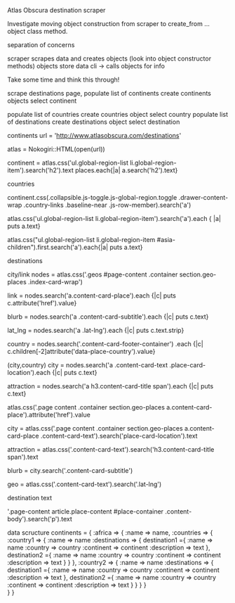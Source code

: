 Atlas Obscura destination scraper

Investigate moving object construction from scraper to create_from ... object class method.


separation of concerns


scraper scrapes data and creates objects (look into object constructor methods)
objects store data
cli -> calls objects for info

Take some time and think this through!

scrape destinations page,
populate list of continents
create continents objects
select continent

populate list of countries
create countries object
select country
populate list of destinations
create destinations object
select destination


continents
url = 'http://www.atlasobscura.com/destinations'

atlas = Nokogiri::HTML(open(url))

continent = atlas.css('ul.global-region-list li.global-region-item').search('h2').text
 places.each{|a| a.search('h2').text}

countries

continent.css(.collapsible.js-toggle.js-global-region.toggle .drawer-content-wrap .country-links .baseline-near .js-row-member).search('a')

 atlas.css('ul.global-region-list li.global-region-item').search('a').each { |a| puts a.text}

atlas.css("ul.global-region-list li.global-region-item #asia-children").first.search('a').each{|a| puts a.text}

destinations

 city/link
  nodes = atlas.css('.geos #page-content .container section.geo-places .index-card-wrap')

  link = nodes.search('a.content-card-place').each {|c| puts c.attribute('href').value}

  blurb = nodes.search('a .content-card-subtitle').each {|c| puts c.text}

  lat_lng = nodes.search('a .lat-lng').each {|c| puts c.text.strip}

  country = nodes.search('.content-card-footer-container')
  .each {|c| c.children[-2]attribute('data-place-country').value}

  (city,country)
  city = nodes.search('a .content-card-text .place-card-location').each {|c| puts c.text}
 
  attraction = nodes.search('a h3.content-card-title span').each {|c| puts c.text} 





atlas.css('.page content .container section.geo-places a.content-card-place').attribute('href').value

city = atlas.css('.page content .container section.geo-places a.content-card-place .content-card-text').search('place-card-location').text

attraction = atlas.css('.content-card-text').search('h3.content-card-title span').text

blurb = city.search('.content-card-subtitle')

geo = atlas.css('.content-card-text').search('.lat-lng') 



destination text

'.page-content article.place-content #place-container .content-body').search('p').text




data scructure
 continents = {
 	:africa => {
		:name => name,
		:countries => {
			:country1 => {
				:name => name
				:destinations => {
					destination1 ={
						:name => name
						:country => country
						:continent => continent
						:description => text
					},
					destination2 ={
						:name => name
						:country => country
						:continent => continent
						:description => text
					}
				}
			},
			:country2 => {
				:name => name
				:destinations => {
					destination1 ={
						:name => name
						:country => country
						:continent => continent
						:description => text
					},
					destination2 ={
						:name => name
						:country => country
						:continent => continent
						:description => text
					}
				}
			}
		}	
	}
}	
